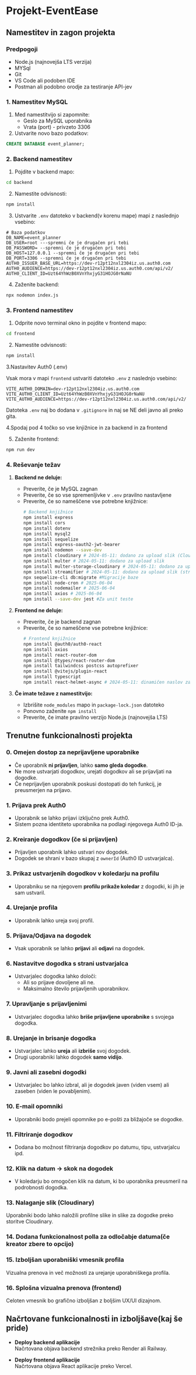 # Projekt-EventEase

## Namestitev in zagon projekta

### Predpogoji
- Node.js (najnovejša LTS verzija)
- MYSql
- Git
- VS Code ali podoben IDE
- Postman ali podobno orodje za testiranje API-jev

### 1. Namestitev MySQL
1. Med namestitvijo si zapomnite:
   - Geslo za MySQL uporabnika
   - Vrata (port) - privzeto 3306
2. Ustvarite novo bazo podatkov:
```sql
CREATE DATABASE event_planner;
```

### 2. Backend namestitev
1. Pojdite v backend mapo:
```bash
cd backend
```

2. Namestite odvisnosti:
```bash
npm install
```

3. Ustvarite `.env` datoteko v backend(v korenu mape) mapi z naslednjo vsebino:
```env
# Baza podatkov
DB_NAME=event_planner
DB_USER=root ---spremni če je drugačen pri tebi
DB_PASSWORD= --spremni če je drugačen pri tebi
DB_HOST=127.0.0.1 --spremni če je drugačen pri tebi
DB_PORT=3306 --spremni če je drugačen pri tebi
AUTH0_ISSUER_BASE_URL=https://dev-r12pt12nxl2304iz.us.auth0.com
AUTH0_AUDIENCE=https://dev-r12pt12nxl2304iz.us.auth0.com/api/v2/
AUTH0_CLIENT_ID=Uzt64YhWzB0XVnYhxjyG31HOJG0rNaNU
```

4. Zaženite backend:
```bash
npx nodemon index.js
```

### 3. Frontend namestitev
1. Odprite novo terminal okno in pojdite v frontend mapo:
```bash
cd frontend
```

2. Namestite odvisnosti:
```bash
npm install
```

3.Nastavitev Auth0 (.env)

Vsak mora v mapi `frontend` ustvariti datoteko `.env` z naslednjo vsebino:

```
VITE_AUTH0_DOMAIN=dev-r12pt12nxl2304iz.us.auth0.com
VITE_AUTH0_CLIENT_ID=Uzt64YhWzB0XVnYhxjyG31HOJG0rNaNU
VITE_AUTH0_AUDIENCE=https://dev-r12pt12nxl2304iz.us.auth0.com/api/v2/
```

Datoteka `.env` naj bo dodana v `.gitignore` in naj se NE deli javno ali preko gita.

4.Spodaj pod 4 točko so vse knjižnice in za backend in za frontend

5. Zaženite frontend:
```bash
npm run dev
```

### 4. Reševanje težav
1. **Backend ne deluje:**
   - Preverite, če je MySQL zagnan
   - Preverite, če so vse spremenljivke v `.env` pravilno nastavljene
   - Preverite, če so nameščene vse potrebne knjižnice:
     ```bash
     # Backend knjižnice
     npm install express
     npm install cors
     npm install dotenv
     npm install mysql2
     npm install sequelize
     npm install express-oauth2-jwt-bearer
     npm install nodemon --save-dev
     npm install cloudinary # 2024-05-11: dodano za upload slik (Cloudinary)
     npm install multer # 2024-05-11: dodano za upload slik
     npm install multer-storage-cloudinary # 2024-05-11: dodano za upload slik (ni nujno, če ne uporabljaš direktno)
     npm install streamifier # 2024-05-11: dodano za upload slik (stream upload)
     npx sequelize-cli db:migrate #Migracije baze
     npm install node-cron # 2025-06-04
     npm install nodemailer # 2025-06-04
     npm install axios # 2025-06-04
     npm install --save-dev jest #Za unit teste
     ```

2. **Frontend ne deluje:**
   - Preverite, če je backend zagnan
   - Preverite, če so nameščene vse potrebne knjižnice:
     ```bash
     # Frontend knjižnice
     npm install @auth0/auth0-react
     npm install axios
     npm install react-router-dom
     npm install @types/react-router-dom
     npm install tailwindcss postcss autoprefixer
     npm install @vitejs/plugin-react
     npm install typescript
     npm install react-helmet-async # 2024-05-11: dinamičen naslov zavihka (SPA)
     ```

3. **Če imate težave z namestitvijo:**
   - Izbrišite `node_modules` mapo in `package-lock.json` datoteko
   - Ponovno zaženite `npm install`
   - Preverite, če imate pravilno verzijo Node.js (najnovejša LTS)




## Trenutne funkcionalnosti projekta

### 0. Omejen dostop za neprijavljene uporabnike
- Če uporabnik **ni prijavljen**, lahko **samo gleda dogodke**.
- Ne more ustvarjati dogodkov, urejati dogodkov ali se prijavljati na dogodke.
- Če neprijavljen uporabnik poskusi dostopati do teh funkcij, je preusmerjen na prijavo.

### 1. Prijava prek Auth0
- Uporabnik se lahko prijavi izključno prek Auth0.
- Sistem pozna identiteto uporabnika na podlagi njegovega Auth0 ID-ja.

### 2. Kreiranje dogodkov (če si prijavljen)
- Prijavljen uporabnik lahko ustvari nov dogodek.
- Dogodek se shrani v bazo skupaj z `ownerId` (Auth0 ID ustvarjalca).

### 3. Prikaz ustvarjenih dogodkov v koledarju na profilu
- Uporabniku se na njegovem **profilu prikaže koledar** z dogodki, ki jih je sam ustvaril.

### 4. Urejanje profila
- Uporabnik lahko ureja svoj profil.

### 5. Prijava/Odjava na dogodek
- Vsak uporabnik se lahko **prijavi** ali **odjavi** na dogodek.

### 6. Nastavitve dogodka s strani ustvarjalca
- Ustvarjalec dogodka lahko določi:
  - Ali so prijave dovoljene ali ne.
  - Maksimalno število prijavljenih uporabnikov.

### 7. Upravljanje s prijavljenimi
- Ustvarjalec dogodka lahko **briše prijavljene uporabnike** s svojega dogodka.

### 8. Urejanje in brisanje dogodka
- Ustvarjalec lahko **ureja** ali **izbriše** svoj dogodek.
- Drugi uporabniki lahko dogodek **samo vidijo**.
  
### 9. Javni ali zasebni dogodki
 - Ustvarjalec bo lahko izbral, ali je dogodek javen (viden vsem) ali zaseben (viden le povabljenim).
  
### 10. E-mail opomniki  
 - Uporabniki bodo prejeli opomnike po e-pošti za bližajoče se dogodke.

### 11. Filtriranje dogodkov 
 - Dodana bo možnost filtriranja dogodkov po datumu, tipu, ustvarjalcu ipd.

### 12. Klik na datum → skok na dogodek 
  - V koledarju bo omogočen klik na datum, ki bo uporabnika preusmeril na podrobnosti dogodka.

### 13. Nalaganje slik (Cloudinary)
  Uporabniki bodo lahko naložili profilne slike in slike za dogodke preko storitve Cloudinary.
  
### 14. Dodana funkcionalnost polla za odločabje datuma(če kreator zbere to opcijo)

### 15. Izboljšan uporabniški vmesnik profila 
  Vizualna prenova in več možnosti za urejanje uporabniškega profila.

### 16. Splošna vizualna prenova (frontend) 
  Celoten vmesnik bo grafično izboljšan z boljšim UX/UI dizajnom.

## Načrtovane funkcionalnosti in izboljšave(kaj še pride)

- **Deploy backend aplikacije**  
  Načrtovana objava backend strežnika preko Render ali Railway.

- **Deploy frontend aplikacije**  
  Načrtovana objava React aplikacije preko Vercel.


